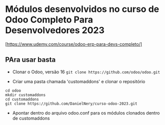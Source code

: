 # Módulos desenvolvidos no curso de Odoo Completo Para Desenvolvedores 2023

[https://www.udemy.com/course/odoo-erp-para-devs-completo/]


## PAra usar basta

+ Clonar o Odoo, versão 16
`git clone https://github.com/odoo/odoo.git `

+ Criar uma pasta chamada 'customaddons' e clonar o repositório
``` 
cd odoo
mkdir customaddons
cd customaddons
git clone https://github.com/DanielNery/curso-odoo-2023.git

``` 

+ Apontar dentro do arquivo odoo.conf para os módulos clonados dentro de customaddons
